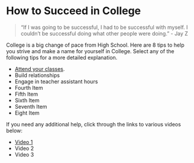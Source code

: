 # How to Succeed in College

> “If I was going to be successful, I had to be successful with myself. I couldn’t be successful doing what other people were doing.” - Jay Z

College is a big change of pace from High School. 
Here are 8 tips to help you strive and make a name for yourself in College.
Select any of the following tips for a more detailed explanation.

- [Attend your classes](https://github.com/wardenevanMU/IT1600MarkdownFinal/blob/Master/AttendClasses.md).
- Build relationships
- Engage in teacher assistant hours
- Fourth Item
- Fifth Item
- Sixth Item
- Seventh Item
- Eight Item



If you need any additional help, click through the links to various videos below:
- [Video 1](https://www.youtube.com/watch?v=j9O7FJAG2J4)
- Video 2
- Video 3


